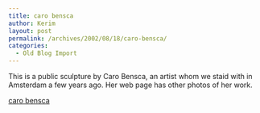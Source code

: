 ```yaml
---
title: caro bensca
author: Kerim
layout: post
permalink: /archives/2002/08/18/caro-bensca/
categories:
  - Old Blog Import
---
```

This is a public sculpture by Caro Bensca, an artist whom we staid with in Amsterdam a few years ago. Her web page has other photos of her work.

<a href="http://www.carobensca.com/" onclick="_gaq.push(['_trackEvent', 'outbound-article', 'http://www.carobensca.com/', 'caro bensca']);" >caro bensca</a>

